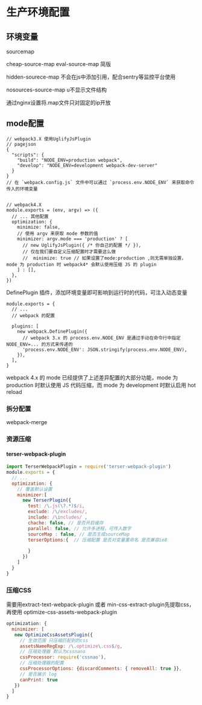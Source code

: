 # 生产环境配置

## 环境变量

sourcemap

cheap-source-map  eval-source-map 简版

hidden-sourece-map  不会在js中添加引用，配合sentry等监控平台使用

nosources-source-map u不显示文件结构

通过nginx设置将.map文件只对固定的ip开放





## mode配置

```
// webpack3.X 使用UglifyJsPlugin
// pagejson
{
  "scripts": {
    "build": "NODE_ENV=production webpack",
    "develop": "NODE_ENV=development webpack-dev-server"
  }
}
// 在 `webpack.config.js` 文件中可以通过 `process.env.NODE_ENV` 来获取命令传入的环境变量


// webpack4.X
module.exports = (env, argv) => ({
  // ... 其他配置
  optimization: {
    minimize: false,
    // 使用 argv 来获取 mode 参数的值
    minimizer: argv.mode === 'production' ? [
      // new UglifyJsPlugin({ /* 你自己的配置 */ }), 
      // 仅在我们要自定义压缩配置时才需要这么做
      //  minimize: true // 如果设置了mode:production ,则无需单独设置，mode 为 production 时 webpack4* 会默认使用压缩 JS 的 plugin
    ] : [],
  },
})
```

DefinePlugin 插件，添加环境变量即可影响到运行时的代码，可注入动态变量

```
module.exports = {
  // ...
  // webpack 的配置

  plugins: [
    new webpack.DefinePlugin({
      // webpack 3.x 的 process.env.NODE_ENV 是通过手动在命令行中指定 NODE_ENV=... 的方式来传递的
      'process.env.NODE_ENV': JSON.stringify(process.env.NODE_ENV),
    }),
  ],
}
```

webpack 4.x 的 mode 已经提供了上述差异配置的大部分功能，mode 为 production 时默认使用 JS 代码压缩，而 mode 为 development 时默认启用 hot reload

### 拆分配置

webpack-merge

### 资源压缩

#### terser-webpack-plugin

```javascript
import TerserWebpackPlugin = require('terser-webpack-plugin')
module.exports = {
  // ...
  optimization: {
    // 覆盖默认设置
    minimizer:[
      new TerserPlugin({
        test: /\.js(\?.*)$/i,
        exclude: /\/excludes/,
        include: /\includes/ ,
        chache: false, // 是否开启缓存
        parallel: false, // 允许多进程，可传入数字
        sourceMap : false, // 是否生成sourceMap
        terserOptions:{  // 压缩配置 是否对变量重命名 是否兼容ie8
          
        }
      })
    ]
  }
}
```

### 压缩CSS

需要用extract-text-webpack-plugin 或者 min-css-extract-plugin先提取css，再使用 optimize-css-assets-webpack-plugin

```javascript
optimization: {
  minimizer: [
   new OptimizeCssAssetsPlugin({
     // 生效范围 只压缩匹配到的css
     assetsNameRegExp: /\.optimize\.css$/g,
     // 压缩处理器 默认为cssnano
     cssProcessor: require('cssnao'),
     // 压缩处理器的配置
     cssProcessorOptions: {discardComments: { removeAll: true }},
     // 是否展示 log
     canPrint: true
   })
  ]
}
```


